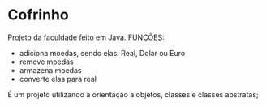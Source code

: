 # Cofrinho
Projeto da faculdade feito em Java. 
FUNÇÕES:
- adiciona moedas, sendo elas: Real, Dolar ou Euro
- remove moedas
- armazena moedas
- converte elas para real 

É um projeto utilizando a orientação a objetos, classes e classes abstratas; 

